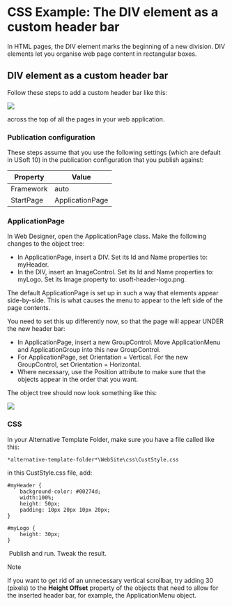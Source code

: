 # CSS Example: The DIV element as a custom header bar

In HTML pages, the DIV element marks the beginning of a new division. DIV elements let you organise web page content in rectangular boxes.

## DIV element as a custom header bar

Follow these steps to add a custom header bar like this:

![](/api/Web%20and%20app%20UIs/Cascading%20Style%20Sheets%20(CSS)/assets/5fd9b570-6d42-4a88-9a69-fef53bd3312e.png)

across the top of all the pages in your web application.

### Publication configuration

These steps assume that you use the following settings (which are default in USoft 10) in the publication configuration that you publish against:

|**Property**|**Value**|
|--------|--------|
|Framework|auto    |
|StartPage|ApplicationPage|



### ApplicationPage

In Web Designer, open the ApplicationPage class. Make the following changes to the object tree:

- In ApplicationPage, insert a DIV. Set its Id and Name properties to: myHeader.
- In the DIV, insert an ImageControl. Set its Id and Name properties to: myLogo. Set its Image property to: usoft-header-logo.png.

The default ApplicationPage is set up in such a way that elements appear side-by-side. This is what causes the menu to appear to the left side of the page contents.

You need to set this up differently now, so that the page will appear UNDER the new header bar:

- In ApplicationPage, insert a new GroupControl. Move ApplicationMenu and ApplicationGroup into this new GroupControl.
- For ApplicationPage, set Orientation = Vertical. For the new GroupControl, set Orientation = Horizontal.
- Where necessary, use the Position attribute to make sure that the objects appear in the order that you want.

The object tree should now look something like this:

![](/api/Web%20and%20app%20UIs/Cascading%20Style%20Sheets%20(CSS)/assets/fbf035ca-9f8e-4b79-97f7-3bcf57f3ddb0.png)

### CSS

In your Alternative Template Folder, make sure you have a file called like this:

```
*alternative-template-folder*\WebSite\css\CustStyle.css
```

in this CustStyle.css file, add:

```language-css
#myHeader {
	background-color: #00274d;
	width:100%;
	height: 50px;	
	padding: 10px 20px 10px 20px;
}

#myLogo {
	height: 30px;
}	
```

 Publish and run. Tweak the result.

> [!NOTE]
> If you want to get rid of an unnecessary vertical scrollbar, try adding 30 (pixels) to the **Height Offset** property of the objects that need to allow for the inserted header bar, for example, the ApplicationMenu object.